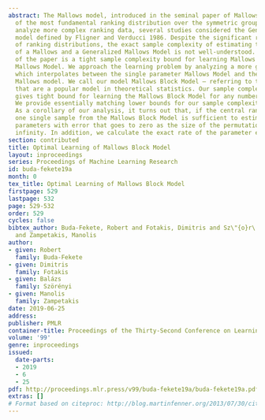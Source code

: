```yaml
---
abstract: The Mallows model, introduced in the seminal paper of Mallows 1957, is one
  of the most fundamental ranking distribution over the symmetric group $S_m$. To
  analyze more complex ranking data, several studies considered the Generalized Mallows
  model defined by Fligner and Verducci 1986. Despite the significant research interest
  of ranking distributions, the exact sample complexity of estimating the parameters
  of a Mallows and a Generalized Mallows Model is not well-understood. The main result
  of the paper is a tight sample complexity bound for learning Mallows and Generalized
  Mallows Model. We approach the learning problem by analyzing a more general model
  which interpolates between the single parameter Mallows Model and the $m$ parameter
  Mallows model. We call our model Mallows Block Model – referring to the Block Models
  that are a popular model in theoretical statistics. Our sample complexity analysis
  gives tight bound for learning the Mallows Block Model for any number of blocks.
  We provide essentially matching lower bounds for our sample complexity results.
  As a corollary of our analysis, it turns out that, if the central ranking is known,
  one single sample from the Mallows Block Model is sufficient to estimate the spread
  parameters with error that goes to zero as the size of the permutations goes to
  infinity. In addition, we calculate the exact rate of the parameter estimation error.
section: contributed
title: Optimal Learning of Mallows Block Model
layout: inproceedings
series: Proceedings of Machine Learning Research
id: buda-fekete19a
month: 0
tex_title: Optimal Learning of Mallows Block Model
firstpage: 529
lastpage: 532
page: 529-532
order: 529
cycles: false
bibtex_author: Buda-Fekete, Robert and Fotakis, Dimitris and Sz\"{o}r\'enyi, Bal\'{a}zs
  and Zampetakis, Manolis
author:
- given: Robert
  family: Buda-Fekete
- given: Dimitris
  family: Fotakis
- given: Balázs
  family: Szörényi
- given: Manolis
  family: Zampetakis
date: 2019-06-25
address: 
publisher: PMLR
container-title: Proceedings of the Thirty-Second Conference on Learning Theory
volume: '99'
genre: inproceedings
issued:
  date-parts:
  - 2019
  - 6
  - 25
pdf: http://proceedings.mlr.press/v99/buda-fekete19a/buda-fekete19a.pdf
extras: []
# Format based on citeproc: http://blog.martinfenner.org/2013/07/30/citeproc-yaml-for-bibliographies/
---
```

